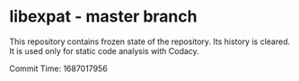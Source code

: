 # libexpat - master branch

This repository contains frozen state of the repository.
Its history is cleared. It is used only for static code
analysis with Codacy.

Commit Time: 1687017956